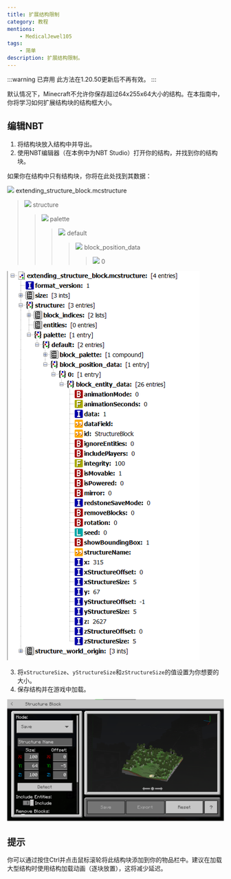 ```yaml
---
title: 扩展结构限制
category: 教程
mentions:
    - MedicalJewel105
tags:
    - 简单
description: 扩展结构限制。
---
```


[structure]: /assets/images/nbt/structure.png
[int]: /assets/images/nbt/int.png
[list]: /assets/images/nbt/list.png
[compound]: /assets/images/nbt/compound.png
[string]: /assets/images/nbt/string.png

:::warning 已弃用
此方法在1.20.50更新后不再有效。
:::

默认情况下，Minecraft不允许你保存超过64x255x64大小的结构。在本指南中，你将学习如何扩展结构块的结构框大小。

## 编辑NBT

1. 将结构块放入结构中并导出。
2. 使用NBT编辑器（在本例中为NBT Studio）打开你的结构，并找到你的结构块。

如果你在结构中只有结构块，你将在此处找到其数据：

![][structure] extending_structure_block.mcstructure
> ![][compound] structure
> > ![][compound] palette
> > > ![][compound] default
> > > > ![][compound] block_position_data
> > > > > ![][compound] 0

![](../assets/images/nbt/structure-limits/nbt-screenshot-1.png)

3. 将`xStructureSize`、`yStructureSize`和`zStructureSize`的值设置为你想要的大小。
4. 保存结构并在游戏中加载。

![](../assets/images/nbt/structure-limits/result.png)

## 提示

你可以通过按住Ctrl并点击鼠标滚轮将此结构块添加到你的物品栏中。建议在加载大型结构时使用结构加载动画（逐块放置），这将减少延迟。